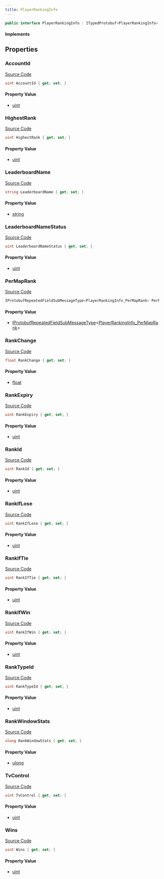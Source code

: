 ```yaml
---
title: PlayerRankingInfo
---
```


```csharp
public interface PlayerRankingInfo : ITypedProtobuf<PlayerRankingInfo>, INativeHandle
```

#### Implements

## Properties

### AccountId

[Source Code](https://github.com/swiftly-solution/swiftlys2/blob/main/managed/src/SwiftlyS2.Generated/Protobufs/Interfaces/PlayerRankingInfo.cs#L13)

```csharp
uint AccountId { get; set; }
```

#### Property Value

- [uint](https://learn.microsoft.com/dotnet/api/system.uint32)

### HighestRank

[Source Code](https://github.com/swiftly-solution/swiftlys2/blob/main/managed/src/SwiftlyS2.Generated/Protobufs/Interfaces/PlayerRankingInfo.cs#L52)

```csharp
uint HighestRank { get; set; }
```

#### Property Value

- [uint](https://learn.microsoft.com/dotnet/api/system.uint32)

### LeaderboardName

[Source Code](https://github.com/swiftly-solution/swiftlys2/blob/main/managed/src/SwiftlyS2.Generated/Protobufs/Interfaces/PlayerRankingInfo.cs#L34)

```csharp
string LeaderboardName { get; set; }
```

#### Property Value

- [string](https://learn.microsoft.com/dotnet/api/system.string)

### LeaderboardNameStatus

[Source Code](https://github.com/swiftly-solution/swiftlys2/blob/main/managed/src/SwiftlyS2.Generated/Protobufs/Interfaces/PlayerRankingInfo.cs#L49)

```csharp
uint LeaderboardNameStatus { get; set; }
```

#### Property Value

- [uint](https://learn.microsoft.com/dotnet/api/system.uint32)

### PerMapRank

[Source Code](https://github.com/swiftly-solution/swiftlys2/blob/main/managed/src/SwiftlyS2.Generated/Protobufs/Interfaces/PlayerRankingInfo.cs#L46)

```csharp
IProtobufRepeatedFieldSubMessageType<PlayerRankingInfo_PerMapRank> PerMapRank { get; }
```

#### Property Value

- [IProtobufRepeatedFieldSubMessageType](/docs/api/shared/netmessages/iprotobufrepeatedfieldsubmessagetype-1)<[PlayerRankingInfo_PerMapRank](/docs/api/shared/protobufdefinitions/playerrankinginfo_permaprank)>

### RankChange

[Source Code](https://github.com/swiftly-solution/swiftlys2/blob/main/managed/src/SwiftlyS2.Generated/Protobufs/Interfaces/PlayerRankingInfo.cs#L22)

```csharp
float RankChange { get; set; }
```

#### Property Value

- [float](https://learn.microsoft.com/dotnet/api/system.single)

### RankExpiry

[Source Code](https://github.com/swiftly-solution/swiftlys2/blob/main/managed/src/SwiftlyS2.Generated/Protobufs/Interfaces/PlayerRankingInfo.cs#L55)

```csharp
uint RankExpiry { get; set; }
```

#### Property Value

- [uint](https://learn.microsoft.com/dotnet/api/system.uint32)

### RankId

[Source Code](https://github.com/swiftly-solution/swiftlys2/blob/main/managed/src/SwiftlyS2.Generated/Protobufs/Interfaces/PlayerRankingInfo.cs#L16)

```csharp
uint RankId { get; set; }
```

#### Property Value

- [uint](https://learn.microsoft.com/dotnet/api/system.uint32)

### RankIfLose

[Source Code](https://github.com/swiftly-solution/swiftlys2/blob/main/managed/src/SwiftlyS2.Generated/Protobufs/Interfaces/PlayerRankingInfo.cs#L40)

```csharp
uint RankIfLose { get; set; }
```

#### Property Value

- [uint](https://learn.microsoft.com/dotnet/api/system.uint32)

### RankIfTie

[Source Code](https://github.com/swiftly-solution/swiftlys2/blob/main/managed/src/SwiftlyS2.Generated/Protobufs/Interfaces/PlayerRankingInfo.cs#L43)

```csharp
uint RankIfTie { get; set; }
```

#### Property Value

- [uint](https://learn.microsoft.com/dotnet/api/system.uint32)

### RankIfWin

[Source Code](https://github.com/swiftly-solution/swiftlys2/blob/main/managed/src/SwiftlyS2.Generated/Protobufs/Interfaces/PlayerRankingInfo.cs#L37)

```csharp
uint RankIfWin { get; set; }
```

#### Property Value

- [uint](https://learn.microsoft.com/dotnet/api/system.uint32)

### RankTypeId

[Source Code](https://github.com/swiftly-solution/swiftlys2/blob/main/managed/src/SwiftlyS2.Generated/Protobufs/Interfaces/PlayerRankingInfo.cs#L25)

```csharp
uint RankTypeId { get; set; }
```

#### Property Value

- [uint](https://learn.microsoft.com/dotnet/api/system.uint32)

### RankWindowStats

[Source Code](https://github.com/swiftly-solution/swiftlys2/blob/main/managed/src/SwiftlyS2.Generated/Protobufs/Interfaces/PlayerRankingInfo.cs#L31)

```csharp
ulong RankWindowStats { get; set; }
```

#### Property Value

- [ulong](https://learn.microsoft.com/dotnet/api/system.uint64)

### TvControl

[Source Code](https://github.com/swiftly-solution/swiftlys2/blob/main/managed/src/SwiftlyS2.Generated/Protobufs/Interfaces/PlayerRankingInfo.cs#L28)

```csharp
uint TvControl { get; set; }
```

#### Property Value

- [uint](https://learn.microsoft.com/dotnet/api/system.uint32)

### Wins

[Source Code](https://github.com/swiftly-solution/swiftlys2/blob/main/managed/src/SwiftlyS2.Generated/Protobufs/Interfaces/PlayerRankingInfo.cs#L19)

```csharp
uint Wins { get; set; }
```

#### Property Value

- [uint](https://learn.microsoft.com/dotnet/api/system.uint32)

